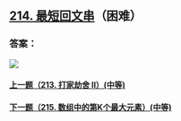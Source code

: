 ## [214. 最短回文串](https://leetcode-cn.com/problems/shortest-palindrome/)（困难）





### 答案：



![](https://img-blog.csdnimg.cn/20200807155236311.png)

#### [上一题（213. 打家劫舍 II）(中等)](https://github.com/sdwwld/leetCode/blob/master/src/main/java/com/wld/java/leetcode/leetCode0213.md)

#### [下一题（215. 数组中的第K个最大元素）(中等)](https://github.com/sdwwld/leetCode/blob/master/src/main/java/com/wld/java/leetcode/leetCode0215.md)
